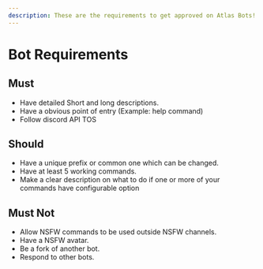 ```yaml
---
description: These are the requirements to get approved on Atlas Bots!
---
```


# Bot Requirements

## Must

* Have detailed Short and long descriptions.
* Have a obvious point of entry (Example: help command)
* Follow discord API TOS

## Should

* Have a unique prefix or common one which can be changed.
* Have at least 5 working commands.
* Make a clear description on what to do if one or more of your commands have configurable option



## Must Not

* Allow NSFW commands to be used outside NSFW channels.
* Have a NSFW avatar.
* Be a fork of another bot.
* Respond to other bots.
